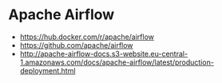 
# Apache Airflow

* https://hub.docker.com/r/apache/airflow
* https://github.com/apache/airflow
* http://apache-airflow-docs.s3-website.eu-central-1.amazonaws.com/docs/apache-airflow/latest/production-deployment.html
